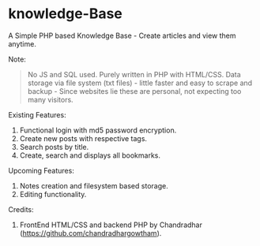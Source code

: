 # knowledge-Base
A Simple PHP based Knowledge Base - Create articles and view them anytime.

Note:
> No JS and SQL used. Purely written in PHP with HTML/CSS.
> Data storage via file system (txt files) - little faster and easy to scrape and backup - Since websites lie these are personal, not expecting too many visitors.


Existing Features:
1. Functional login with md5 password encryption.
2. Create new posts with respective tags.
3. Search posts by title.
4. Create, search and displays all bookmarks.


Upcoming Features:
1. Notes creation and filesystem based storage.
2. Editing functionality.


Credits:
1. FrontEnd HTML/CSS and backend PHP by Chandradhar (https://github.com/chandradhargowtham).

